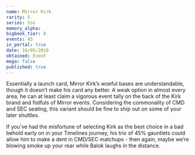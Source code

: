 ```yaml
---
name: Mirror Kirk
rarity: 5
series: tos
memory_alpha:
bigbook_tier: 8
events: 45
in_portal: true
date: 16/05/2016
obtained: Event
mega: false
published: true
---
```


Essentially a launch card, Mirror Kirk’s woeful bases are understandable, though it doesn’t make his card any better. A weak option in almost every area, he can at least claim a vigorous event tally on the back of the Kirk brand and fistfuls of Mirror events. Considering the commonality of CMD and SEC seating, this variant should be fine to ship out on some of your later shuttles.

If you’ve had the misfortune of selecting Kirk as the best choice in a bad behold early on in your Timelines journey, his trio of 45% gauntlets could allow him to make a dent in CMD/SEC matchups - then again, maybe we’re blowing smoke up your rear while Balok laughs in the distance.
